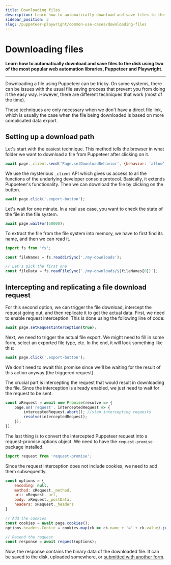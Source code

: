 ```yaml
---
title: Downloading files
description: Learn how to automatically download and save files to the disk using two of the most popular web automation libraries, Puppeteer and Playwright.
sidebar_position: 3
slug: /puppeteer-playwright/common-use-cases/downloading-files
---
```


# Downloading files

**Learn how to automatically download and save files to the disk using two of the most popular web automation libraries, Puppeteer and Playwright.**

---

Downloading a file using Puppeteer can be tricky. On some systems, there can be issues with the usual file saving process that prevent you from doing it the easy way. However, there are different techniques that work (most of the time).

These techniques are only necessary when we don't have a direct file link, which is usually the case when the file being downloaded is based on more complicated data export.

## [](#setting-up-a-download-path) Setting up a download path

Let's start with the easiest technique. This method tells the browser in what folder we want to download a file from Puppeteer after clicking on it.

```js
await page._client.send('Page.setDownloadBehavior', {behavior: 'allow', downloadPath: './my-downloads'})
```

We use the mysterious `_client` API which gives us access to all the functions of the underlying developer console protocol. Basically, it extends Puppeteer's functionality. Then we can download the file by clicking on the button.

```js
await page.click('.export-button');
```

Let's wait for one minute. In a real use case, you want to check the state of the file in the file system.

```js
await page.waitFor(60000);
```

To extract the file from the file system into memory, we have to first find its name, and then we can read it.

```js
import fs from 'fs';

const fileNames = fs.readdirSync('./my-downloads');

// Let's pick the first one
const fileData = fs.readFileSync(`./my-downloads/${fileNames[0]}`);
```

## [](#intercepting-a-file-download-request) Intercepting and replicating a file download request

For this second option, we can trigger the file download, intercept the request going out, and then replicate it to get the actual data. First, we need to enable request interception. This is done using the following line of code:

```js
await page.setRequestInterception(true);
```

Next, we need to trigger the actual file export. We might need to fill in some form, select an exported file type, etc. In the end, it will look something like this:

```js
await page.click('.export-button');
```

We don't need to await this promise since we'll be waiting for the result of this action anyway (the triggered request).

The crucial part is intercepting the request that would result in downloading the file. Since the interception is already enabled, we just need to wait for the request to be sent.

```js
const xRequest = await new Promise(resolve => {
    page.on('request', interceptedRequest => {
        interceptedRequest.abort(); //stop intercepting requests
        resolve(interceptedRequest);
    });
});
```

The last thing is to convert the intercepted Puppeteer request into a request-promise options object. We need to have the `request-promise` package installed.

```js
import request from 'request-promise';
```

Since the request interception does not include cookies, we need to add them subsequently.

```js
const options = {
    encoding: null,
    method: xRequest._method,
    uri: xRequest._url,
    body: xRequest._postData,
    headers: xRequest._headers
}

// Add the cookies
const cookies = await page.cookies();
options.headers.Cookie = cookies.map(ck => ck.name + '=' + ck.value).join(';');

// Resend the request
const response = await request(options);
```

Now, the response contains the binary data of the downloaded file. It can be saved to the disk, uploaded somewhere, or [submitted with another form](./submitting_a_form_with_a_file_attachment.md).
